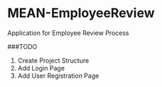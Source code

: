 # MEAN-EmployeeReview
Application for Employee Review Process

###TODO
1. Create Project Structure
2. Add Login Page
2. Add User Registration Page
